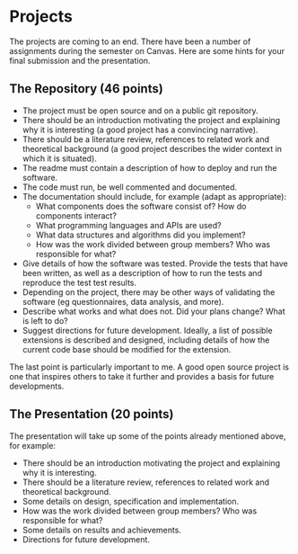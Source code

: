 # Projects

The projects are coming to an end. There have been a number of assignments during the semester on Canvas. Here are some hints for your final submission and the presentation.

## The Repository (46 points)

- The project must be open source and on a public git repository.
- There should be an introduction motivating the project and explaining why it is interesting (a good project has a convincing narrative).
- There should be a literature review, references to related work and theoretical background (a good project describes the wider context in which it is situated).
- The readme must contain a description of how to deploy and run the software.
- The code must run, be well commented and documented.
- The documentation should include, for example (adapt as appropriate):
    - What components does the software consist of? How do components interact?
    - What programming languages and APIs are used?
    - What data structures and algorithms did you implement?
    - How was the work divided between group members? Who was responsible for what?
- Give details of how the software was tested. Provide the tests that have been written, as well as a description of how to run the tests and reproduce the test test results. 
- Depending on the project, there may be other ways of validating the software (eg questionnaires, data analysis, and more).
- Describe what works and what does not. Did your plans change? What is left to do?
- Suggest directions for future development. Ideally, a list of possible extensions is described and designed, including details of how the current code base should be modified for the extension.

The last point is particularly important to me. A good open source project is one that inspires others to take it further and provides a basis for future developments.  

## The Presentation (20 points)

The presentation will take up some of the points already mentioned above, for example:

- There should be an introduction motivating the project and explaining why it is interesting.
- There should be a literature review, references to related work and theoretical background.
- Some details on design, specification and implementation. 
- How was the work divided between group members? Who was responsible for what?
- Some details on results and achievements.
- Directions for future development.
